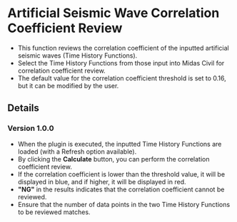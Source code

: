 # Artificial Seismic Wave Correlation Coefficient Review

- This function reviews the correlation coefficient of the inputted artificial seismic waves (Time History Functions).
- Select the Time History Functions from those input into Midas Civil for correlation coefficient review.
- The default value for the correlation coefficient threshold is set to 0.16, but it can be modified by the user.
  <br />

## Details

### Version 1.0.0

- When the plugin is executed, the inputted Time History Functions are loaded (with a Refresh option available).
- By clicking the **Calculate** button, you can perform the correlation coefficient review.
- If the correlation coefficient is lower than the threshold value, it will be displayed in blue, and if higher, it will be displayed in red.
- **"NG"** in the results indicates that the correlation coefficient cannot be reviewed.
- Ensure that the number of data points in the two Time History Functions to be reviewed matches.
